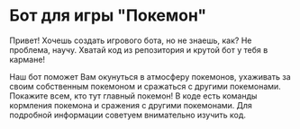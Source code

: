 # Бот для игры "Покемон"


Привет!
Хочешь создать игрового бота, но не знаешь, как? Не проблема, научу. Хватай код из репозитория и крутой бот у тебя в кармане!




Наш бот поможет Вам окунуться в атмосферу покемонов, ухаживать за своим собственным покемоном и сражаться с другими покемонами. Покажите всем, кто тут главный покемон! В коде есть команды кормления покемона и сражения с другими покемонами. Для подробной информации советуем внимательно изучить код.
